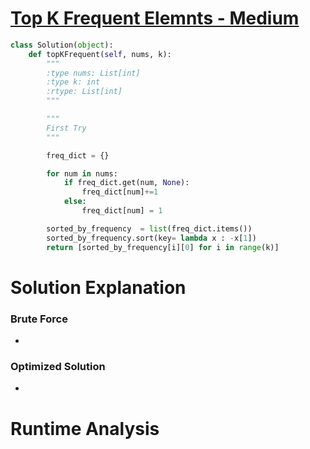 # [Top K Frequent Elemnts - Medium](https://leetcode.com/problems/top-k-frequent-elements/)

```python
class Solution(object):
    def topKFrequent(self, nums, k):
        """
        :type nums: List[int]
        :type k: int
        :rtype: List[int]
        """

        """
        First Try
        """

        freq_dict = {}

        for num in nums:
            if freq_dict.get(num, None):
                freq_dict[num]+=1
            else:
                freq_dict[num] = 1

        sorted_by_frequency  = list(freq_dict.items())
        sorted_by_frequency.sort(key= lambda x : -x[1])
        return [sorted_by_frequency[i][0] for i in range(k)]    

```

# Solution Explanation 

### Brute Force 
- 

### Optimized Solution 
- 

# Runtime Analysis  
